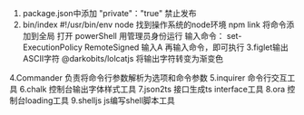 1. package.json中添加
   "private"："true"  禁止发布
2. bin/index
   #!/usr/bin/env node  找到操作系统的node环境
   npm link 将命令添加到全局
   打开 powerShell 用管理员身份运行
   输入命令： set-ExecutionPolicy RemoteSigned 
   输入A
   再输入命令，即可执行
3.figlet输出ASCII字符
  @darkobits/lolcatjs  将输出字符转变为渐变色

4.Commander 负责将命令行参数解析为选项和命令参数
5.inquirer 命令行交互工具
6.chalk 控制台输出字体样式工具
7.json2ts 接口生成ts interface工具
8.ora 控制台loading工具
9.shelljs js编写shell脚本工具